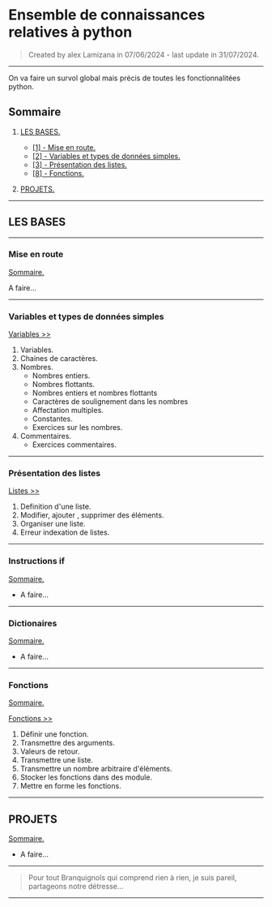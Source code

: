 # Ensemble de connaissances relatives à python
>
> Created by alex Lamizana in 07/06/2024 - last update in 31/07/2024.
----------------------------------------------------------------------------

On va faire un survol global mais précis de toutes les fonctionnalitées python.

## Sommaire

1. [LES BASES.](#les-bases)
    - [[1] - Mise en route.](#mise-en-route)
    - [[2] - Variables et types de données simples.](#variables-et-types-de-données-simples)
    - [[3] - Présentation des listes.](#présentation-des-listes)
    - [[8] - Fonctions.](#fonctions)

2. [PROJETS.](#projets)

----------------------------------------------------------------------------

## LES BASES

----------------------------------------------------------------------------

### Mise en route

[Sommaire.](#sommaire)

A faire...

----------------------------------------------------------------------------

### Variables et types de données simples

[Variables >>](/base/variables/README.md)

1. Variables.
2. Chaines de caractères.
3. Nombres.
    - Nombres entiers.
    - Nombres flottants.
    - Nombres entiers et nombres flottants
    - Caractères de soulignement dans les nombres
    - Affectation multiples.
    - Constantes.
    - Exercices sur les nombres.
4. Commentaires.
    - Exercices commentaires.

----------------------------------------------------------------------------

### Présentation des listes

[Listes >>](/base/listes/README.md)

1. Definition d'une liste.
2. Modifier, ajouter , supprimer des éléments.
3. Organiser une liste.
4. Erreur indexation de listes.

----------------------------------------------------------------------------

### Instructions if

[Sommaire.](#sommaire)

- A faire...

----------------------------------------------------------------------------

### Dictionaires

[Sommaire.](#sommaire)

- A faire...

----------------------------------------------------------------------------

### Fonctions

[Sommaire.](#sommaire)

[Fonctions >>](/base/fonctions/README.md)

1. Définir une fonction.
2. Transmettre des arguments.
3. Valeurs de retour.
4. Transmettre une liste.
5. Transmettre un nombre arbitraire d'éléments.
6. Stocker les fonctions dans des module.
7. Mettre en forme les fonctions.

----------------------------------------------------------------------------

## PROJETS

[Sommaire.](#sommaire)

- A faire...

----------------------------------------------------------------------------
> Pour tout Branquignols qui comprend rien à rien, je suis pareil, partageons notre détresse...
----------------------------------------------------------------------------
